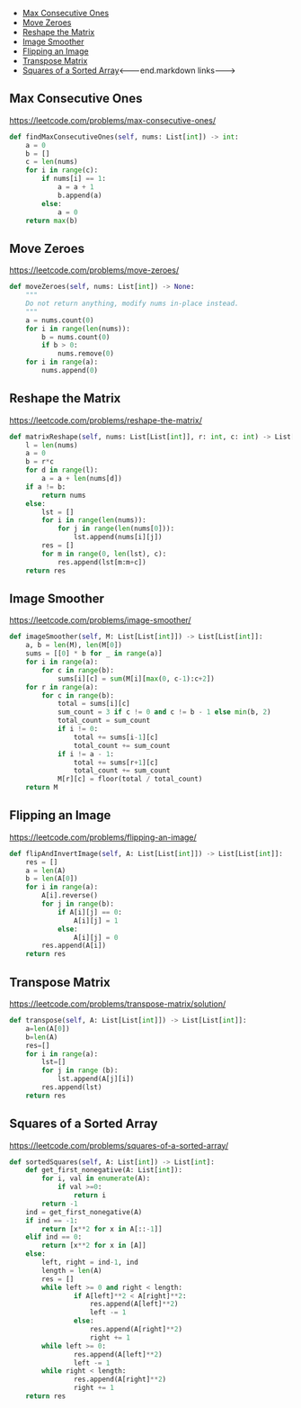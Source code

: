 
+ [Max Consecutive Ones](#max-consecutive-ones)
+ [Move Zeroes](#move-zeroes)
+ [Reshape the Matrix](#reshape-the-matrix)
+ [Image Smoother](#image-smoother)
+ [Flipping an Image](#flipping-an-image)
+ [Transpose Matrix](#transpose-matrix/solution)
+ [Squares of a Sorted Array](#squares-of-a-sorted-array)<---end.markdown links--->

## Max Consecutive Ones

https://leetcode.com/problems/max-consecutive-ones/

``` python
def findMaxConsecutiveOnes(self, nums: List[int]) -> int:
    a = 0
    b = []
    c = len(nums)
    for i in range(c):
        if nums[i] == 1:
            a = a + 1
            b.append(a)
        else:
            a = 0
    return max(b)
```

## Move Zeroes

https://leetcode.com/problems/move-zeroes/

``` python
def moveZeroes(self, nums: List[int]) -> None:
    """
    Do not return anything, modify nums in-place instead.
    """
    a = nums.count(0)
    for i in range(len(nums)):
        b = nums.count(0)
        if b > 0:
            nums.remove(0)
    for i in range(a):
        nums.append(0)
```

## Reshape the Matrix

https://leetcode.com/problems/reshape-the-matrix/

``` python
def matrixReshape(self, nums: List[List[int]], r: int, c: int) -> List[List[int]]:
    l = len(nums)
    a = 0
    b = r*c
    for d in range(l):
        a = a + len(nums[d])
    if a != b:
        return nums
    else:
        lst = []
        for i in range(len(nums)):
            for j in range(len(nums[0])):
                lst.append(nums[i][j])
        res = []
        for m in range(0, len(lst), c):
            res.append(lst[m:m+c])
    return res
```

## Image Smoother

https://leetcode.com/problems/image-smoother/

``` python
def imageSmoother(self, M: List[List[int]]) -> List[List[int]]:
    a, b = len(M), len(M[0])
    sums = [[0] * b for _ in range(a)]
    for i in range(a):
        for c in range(b):
            sums[i][c] = sum(M[i][max(0, c-1):c+2])
    for r in range(a):
        for c in range(b):
            total = sums[i][c]
            sum_count = 3 if c != 0 and c != b - 1 else min(b, 2)
            total_count = sum_count
            if i != 0:
                total += sums[i-1][c]
                total_count += sum_count
            if i != a - 1:
                total += sums[r+1][c]
                total_count += sum_count
            M[r][c] = floor(total / total_count)
    return M
```

## Flipping an Image

https://leetcode.com/problems/flipping-an-image/

``` python
def flipAndInvertImage(self, A: List[List[int]]) -> List[List[int]]:
    res = []
    a = len(A)
    b = len(A[0])
    for i in range(a):
        A[i].reverse()
        for j in range(b):
            if A[i][j] == 0:
                A[i][j] = 1
            else:
                A[i][j] = 0
        res.append(A[i])
    return res
```

## Transpose Matrix

https://leetcode.com/problems/transpose-matrix/solution/

``` python
def transpose(self, A: List[List[int]]) -> List[List[int]]:
    a=len(A[0])
    b=len(A)
    res=[]
    for i in range(a):
        lst=[]
        for j in range (b):
            lst.append(A[j][i])
        res.append(lst)
    return res
```

## Squares of a Sorted Array

https://leetcode.com/problems/squares-of-a-sorted-array/

``` python
def sortedSquares(self, A: List[int]) -> List[int]:
    def get_first_nonegative(A: List[int]):
        for i, val in enumerate(A):
            if val >=0:
                return i
        return -1
    ind = get_first_nonegative(A)
    if ind == -1:
        return [x**2 for x in A[::-1]]
    elif ind == 0:
        return [x**2 for x in [A]]
    else:
        left, right = ind-1, ind
        length = len(A)
        res = []
        while left >= 0 and right < length:
                if A[left]**2 < A[right]**2:
                    res.append(A[left]**2)
                    left -= 1
                else:
                    res.append(A[right]**2)
                    right += 1
        while left >= 0:
                res.append(A[left]**2)
                left -= 1
        while right < length:
                res.append(A[right]**2)
                right += 1
    return res
```